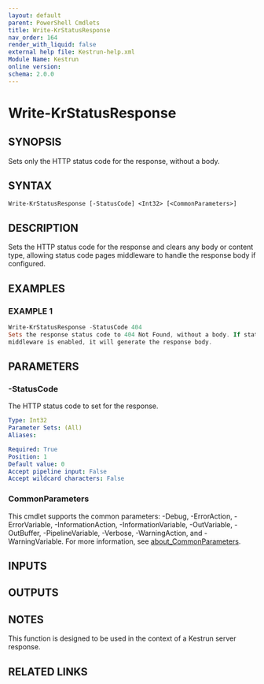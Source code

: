 ```yaml
---
layout: default
parent: PowerShell Cmdlets
title: Write-KrStatusResponse
nav_order: 164
render_with_liquid: false
external help file: Kestrun-help.xml
Module Name: Kestrun
online version:
schema: 2.0.0
---
```


# Write-KrStatusResponse

## SYNOPSIS
Sets only the HTTP status code for the response, without a body.

## SYNTAX

```
Write-KrStatusResponse [-StatusCode] <Int32> [<CommonParameters>]
```

## DESCRIPTION
Sets the HTTP status code for the response and clears any body or content type,
allowing status code pages middleware to handle the response body if configured.

## EXAMPLES

### EXAMPLE 1
```powershell
Write-KrStatusResponse -StatusCode 404
Sets the response status code to 404 Not Found, without a body. If status code pages
middleware is enabled, it will generate the response body.
```

## PARAMETERS

### -StatusCode
The HTTP status code to set for the response.

```yaml
Type: Int32
Parameter Sets: (All)
Aliases:

Required: True
Position: 1
Default value: 0
Accept pipeline input: False
Accept wildcard characters: False
```

### CommonParameters
This cmdlet supports the common parameters: -Debug, -ErrorAction, -ErrorVariable, -InformationAction, -InformationVariable, -OutVariable, -OutBuffer, -PipelineVariable, -Verbose, -WarningAction, and -WarningVariable. For more information, see [about_CommonParameters](http://go.microsoft.com/fwlink/?LinkID=113216).

## INPUTS

## OUTPUTS

## NOTES
This function is designed to be used in the context of a Kestrun server response.

## RELATED LINKS
